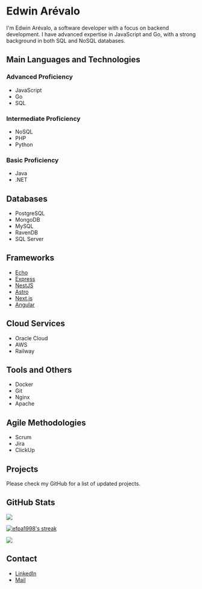 # Edwin Arévalo

I'm Edwin Arévalo, a software developer with a focus on backend development. I have advanced expertise in JavaScript and Go, with a strong background in both SQL and NoSQL databases.

## Main Languages and Technologies

### Advanced Proficiency
- JavaScript
- Go
- SQL

### Intermediate Proficiency
- NoSQL
- PHP
- Python

### Basic Proficiency
- Java
- .NET

## Databases

- PostgreSQL
- MongoDB
- MySQL
- RavenDB
- SQL Server

## Frameworks

- [Echo](https://echo.labstack.com/)
- [Express](https://expressjs.com/)
- [NestJS](https://nestjs.com/)
- [Astro](https://astro.build/)
- [Next.js](https://nextjs.org/)
- [Angular](https://angular.io/)

## Cloud Services

- Oracle Cloud
- AWS
- Railway

## Tools and Others

- Docker
- Git
- Nginx
- Apache

## Agile Methodologies

- Scrum
- Jira
- ClickUp

## Projects

Please check my GitHub for a list of updated projects.

## GitHub Stats

<a href="https://github.com/efpa1998">
  <img src="https://github-readme-stats.vercel.app/api?username=efpa1998&show_icons=true&theme=dark" />
</a>

<p>
<a href="https://github.com/efpa1998">
  <img align="center" src="https://github-readme-streak-stats.herokuapp.com/?user=efpa1998&theme=dark" alt="efpa1998's streak" />
</a>
</p>

<a href="https://github.com/efpa1998">
  <img src="https://github-readme-stats.vercel.app/api/top-langs/?username=efpa1998&layout=compact&theme=dark" />
</a>

## Contact

- [LinkedIn](https://www.linkedin.com/in/edwin-arevalo-119b1215b/)
- [Mail](mailto:efpa1998@hotmail.com)
